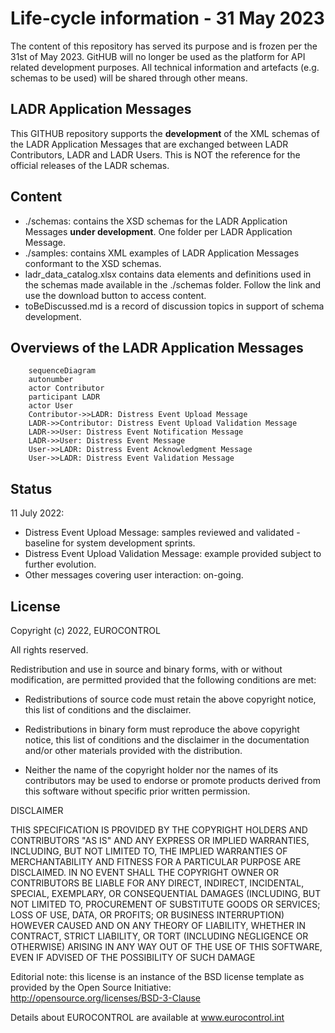 # Life-cycle information - 31 May 2023
The content of this repository has served its purpose and is frozen per the 31st of May 2023. 
GitHUB will no longer be used as the platform for API related development purposes.
All technical information and artefacts (e.g. schemas to be used) will be shared through other means.

## LADR Application Messages
This GITHUB repository supports the **development** of the XML schemas of the LADR Application Messages that are exchanged between LADR Contributors, LADR and LADR Users. This is NOT the reference for the official releases of the LADR schemas.


## Content
* ./schemas: contains the XSD schemas for the LADR Application Messages **under development**. One folder per LADR Application Message.
* ./samples: contains XML examples of LADR Application Messages conformant to the XSD schemas.
* ladr_data_catalog.xlsx contains data elements and definitions used in the schemas made available in the ./schemas folder. Follow the link and use the download button to access content.
* toBeDiscussed.md  is a record of discussion topics in support of schema development.


## Overviews of the LADR Application Messages

```mermaid
    sequenceDiagram
    autonumber
    actor Contributor
    participant LADR
    actor User
    Contributor->>LADR: Distress Event Upload Message
    LADR->>Contributor: Distress Event Upload Validation Message
    LADR->>User: Distress Event Notification Message
    LADR->>User: Distress Event Message 
    User->>LADR: Distress Event Acknowledgment Message       
    User->>LADR: Distress Event Validation Message
```


## Status
11 July 2022:
* Distress Event Upload Message: samples reviewed and validated - baseline for system development sprints.
* Distress Event Upload Validation Message: example provided subject to further evolution.
* Other messages covering user interaction: on-going.

## License

Copyright (c) 2022, EUROCONTROL

All rights reserved.

Redistribution and use in source and binary forms, with or without modification, are permitted provided that the following conditions are met:

* Redistributions of source code must retain the above copyright notice, this list of conditions and the disclaimer.

* Redistributions in binary form must reproduce the above copyright notice, this list of conditions and the disclaimer in the documentation and/or other materials provided with the distribution.

* Neither the name of the copyright holder nor the names of its contributors may be used to endorse or promote products derived from this software without specific prior written permission.

DISCLAIMER

THIS SPECIFICATION IS PROVIDED BY THE COPYRIGHT HOLDERS AND CONTRIBUTORS "AS IS" AND ANY EXPRESS OR IMPLIED WARRANTIES, INCLUDING, BUT NOT LIMITED TO, THE IMPLIED WARRANTIES OF MERCHANTABILITY AND FITNESS FOR A PARTICULAR PURPOSE ARE DISCLAIMED. IN NO EVENT SHALL THE COPYRIGHT OWNER OR CONTRIBUTORS BE LIABLE FOR ANY DIRECT, INDIRECT, INCIDENTAL, SPECIAL, EXEMPLARY, OR CONSEQUENTIAL DAMAGES (INCLUDING, BUT NOT LIMITED TO, PROCUREMENT OF SUBSTITUTE GOODS OR SERVICES; LOSS OF USE, DATA, OR PROFITS; OR BUSINESS INTERRUPTION) HOWEVER CAUSED AND ON ANY THEORY OF LIABILITY, WHETHER IN CONTRACT, STRICT LIABILITY, OR TORT (INCLUDING NEGLIGENCE OR OTHERWISE) ARISING IN ANY WAY OUT OF THE USE OF THIS SOFTWARE, EVEN IF ADVISED OF THE POSSIBILITY OF SUCH DAMAGE

Editorial note: this license is an instance of the BSD license template as provided by the Open Source Initiative: http://opensource.org/licenses/BSD-3-Clause

Details about EUROCONTROL are available at
www.eurocontrol.int
